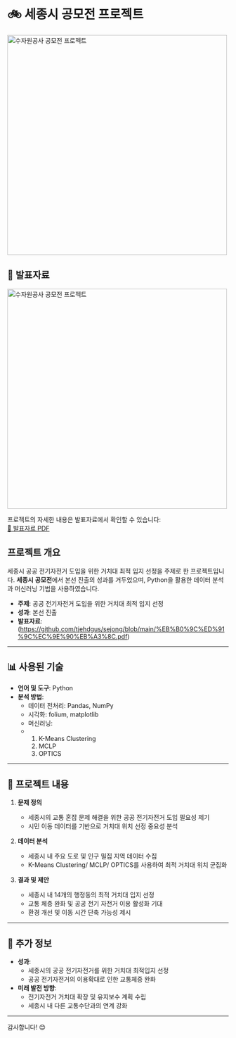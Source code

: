 # 🚲 세종시 공모전 프로젝트

<img src="https://github.com/user-attachments/assets/db7b5736-3f9a-4b9c-97fa-9340d0b68cc1" alt="수자원공사 공모전 프로젝트" width="500">


## 📂 발표자료
<img src="https://github.com/user-attachments/assets/ed81baf1-744b-46b6-ae15-393404f0fb4a" alt="수자원공사 공모전 프로젝트" width="500">

프로젝트의 자세한 내용은 발표자료에서 확인할 수 있습니다:  
[📂 발표자료 PDF](https://github.com/user-attachments/files/18034212/default.pdf)

## 프로젝트 개요
세종시 공공 전기자전거 도입을 위한 거치대 최적 입지 선정을 주제로 한 프로젝트입니다. **세종시 공모전**에서 본선 진출의 성과를 거두었으며, Python을 활용한 데이터 분석과 머신러닝 기법을 사용하였습니다.

- **주제**: 공공 전기자전거 도입을 위한 거치대 최적 입지 선정
- **성과**: 본선 진출
- **발표자료**:(https://github.com/tjehdgus/sejong/blob/main/%EB%B0%9C%ED%91%9C%EC%9E%90%EB%A3%8C.pdf)

---

## 📊 사용된 기술

- **언어 및 도구**: Python
- **분석 방법**:
  - 데이터 전처리: Pandas, NumPy
  - 시각화: folium, matplotlib
  - 머신러닝:
  - 1. K-Means Clustering
    2. MCLP
    3. OPTICS

---

## 📝 프로젝트 내용

1. **문제 정의**
   - 세종시의 교통 혼잡 문제 해결을 위한 공공 전기자전거 도입 필요성 제기
   - 시민 이동 데이터를 기반으로 거치대 위치 선정 중요성 분석

2. **데이터 분석**
   - 세종시 내 주요 도로 및 인구 밀집 지역 데이터 수집
   - K-Means Clustering/ MCLP/ OPTICS를 사용하여 최적 거치대 위치 군집화

3. **결과 및 제안**
   - 세종시 내 14개의 행정동의 최적 거치대 입지 선정
   - 교통 체증 완화 및 공공 전기 자전거 이용 활성화 기대
   - 환경 개선 및 이동 시간 단축 가능성 제시



---

## 📌 추가 정보

- **성과**:
  - 세종시의 공공 전기자전거를 위한 거치대 최적입지 선정
  - 공공 전기자전거의 이용확대로 인한 교통체증 완화
- **미래 발전 방향**:
  - 전기자전거 거치대 확장 및 유지보수 계획 수립
  - 세종시 내 다른 교통수단과의 연계 강화

---

감사합니다! 😊
